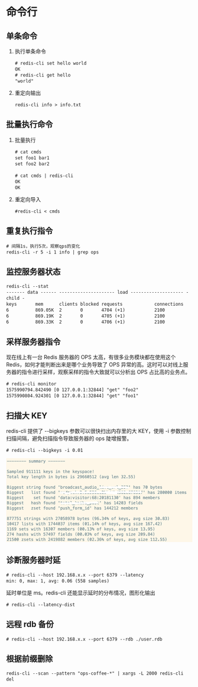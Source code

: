 # 命令行

## 单条命令

1. 执行单条命令

   ```shell
   # redis-cli set hello world
   OK
   # redis-cli get hello
   "world"
   ```

2. 重定向输出

   ```shell
   redis-cli info > info.txt
   ```

## 批量执行命令

1. 批量执行

   ```shell
   # cat cmds
   set foo1 bar1
   set foo2 bar2
   
   # cat cmds | redis-cli 
   OK
   OK
   ```

2. 重定向导入

   ```shell
   #redis-cli < cmds
   ```

## 重复执行指令

```shell
# 间隔1s，执行5次，观察qps的变化
redis-cli -r 5 -i 1 info | grep ops
```

## 监控服务器状态

```shell
redis-cli --stat
------- data ------ --------------------- load -------------------- - child -
keys       mem      clients blocked requests            connections          
6          869.05K  2       0       4704 (+1)           2100        
6          869.19K  2       0       4705 (+1)           2100        
6          869.33K  2       0       4706 (+1)           2100        
```

## 采样服务器指令

现在线上有一台 Redis 服务器的 OPS 太高，有很多业务模块都在使用这个 Redis，如何才能判断出来是哪个业务导致了 OPS 异常的高。这时可以对线上服务器的指令进行采样，观察采样的指令大致就可以分析出 OPS 占比高的业务点。

```shell
# redis-cli monitor
1575990794.842490 [0 127.0.0.1:32844] "get" "foo2"
1575990804.924301 [0 127.0.0.1:32844] "get" "foo1"
```

## 扫描大 KEY

redis-cli 提供了 --bigkeys 参数可以很快扫出内存里的大 KEY，使用 -i 参数控制扫描间隔，避免扫描指令导致服务器的 ops 陡增报警。

```shell
# redis-cli --bigkeys -i 0.01
```

![bigkeys](./image/bigkeys.png)

## 诊断服务器时延

```shell
# redis-cli --host 192.168.x.x --port 6379 --latency
min: 0, max: 1, avg: 0.06 (558 samples)
```

延时单位是 ms。redis-cli 还能显示延时的分布情况，图形化输出

```shell
# redis-cli --latency-dist
```

## 远程 rdb 备份

```shell
# redis-cli --host 192.168.x.x --port 6379 --rdb ./user.rdb
```

## 根据前缀删除

```shell
redis-cli --scan --pattern "ops-coffee-*" | xargs -L 2000 redis-cli del
```

